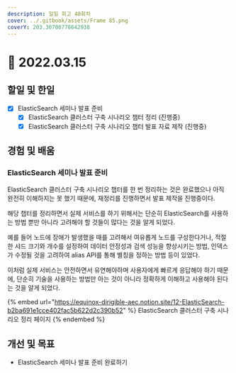 ```yaml
---
description: 일일 회고 40회차
cover: ../.gitbook/assets/Frame 85.png
coverY: 203.30700778642938
---
```


# 🥱 2022.03.15

## 할일 및 한일

* [x] ElasticSearch 세미나 발표 준비
  * [x] ElasticSearch 클러스터 구축 시나리오 챕터 정리 (진행중)
  * [x] ElasticSearch 클러스터 구축 시나리오 챕터 발표 자료 제작 (진행중)

## 경험 및 배움

### ElasticSearch 세미나 발표 준비

ElasticSearch 클러스터 구축 시나리오 챕터를 한 번 정리하는 것은 완료했으나 아직 완전히 이해하지는 못 했기 때문에, 재정리를 진행하면서 발표 제작을 진행중이다.

해당 챕터를 정리하면서 실제 서비스를 하기 위해서는 단순히 ElasticSearch를 사용하는 방법 뿐만 아니라 고려해야 할 것들이 많다는 것을 알게 되었다.

예를 들어 노드에 장애가 발생했을 때를 고려해서 여유롭게 노드를 구성한다거나, 적절한 샤드 크기와 개수를 설정하여 데이터 안정성과 검색 성능을 향상시키는 방법, 인덱스가 수정될 것을 고려하여 alias API를 통해 별칭을 정하는 방법 등이 있었다.

이처럼 실제 서비스는 안전하면서 유연해야하며 사용자에게 빠르게 응답해야 하기 때문에, 단순히 기술을 사용하는 방법만 아는 것이 아니라 정확하게 이해하고 사용해야 된다는 것을 알게 되었다.



{% embed url="https://equinox-dirigible-aec.notion.site/12-ElasticSearch-b2ba691e1cce402fac5b622d2c390b52" %}
ElasticSearch 클러스터 구축 시나리오 정리 페이지
{% endembed %}

## 개선 및 목표

* ElasticSearch 세미나 발표 준비 완료하기
